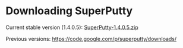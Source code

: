 # Downloading SuperPutty #

Current stable version (1.4.0.5):
[SuperPutty-1.4.0.5.zip](http://www.jimradford.com/projects/superputty/downloads/SuperPutty-1.4.0.5.zip)

Previous versions:
https://code.google.com/p/superputty/downloads/